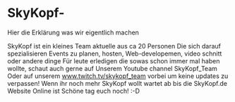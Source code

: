 # SkyKopf-
Hier die Erklärung was wir eigentlich machen

SkyKopf ist ein kleines Team aktuelle aus ca 20 Personen
Die sich darauf spezialisieren Events zu planen, hosten, Web-developemen, video schnitt oder andere dinge 
Für leute erledigen die sowas schon immer mal haben wollte, schaut auch gerne auf Unserem Youtube channel SkyKopf_Team
Oder auf unserem www.twitch.tv/skykopf_team vorbei um keine updates zu verpassen! Wenn ihr noch mehr SkyKopf wollt wartet ab bis die SkyKopf.de Website Online ist
Schöne tag euch noch! :-D
